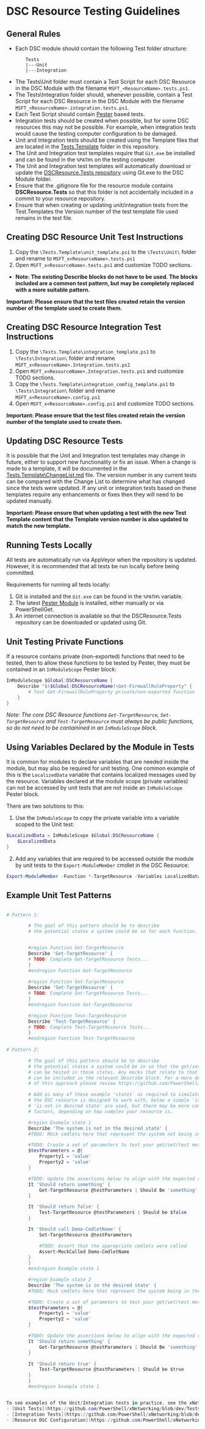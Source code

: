 # DSC Resource Testing Guidelines

General Rules
-------------

 * Each DSC module should contain the following Test folder structure:
```
       Tests
       |---Unit
       |---Integration
```
 * The Tests\Unit folder must contain a Test Script for each DSC Resource in the DSC Module with the filename ```MSFT_<ResourceName>.tests.ps1```.
 * The Tests\Integration folder should, whenever possible, contain a Test Script for each DSC Resource in the DSC Module with the filename ```MSFT_<ResourceName>.integration.tests.ps1```.
 * Each Test Script should contain [Pester](https://github.com/pester/Pester) based tests.
 * Integration tests should be created when possible, but for some DSC resources this may not be possible. For example, when integration tests would cause the testing computer configuration to be damaged. 
 * Unit and Integration tests should be created using the Template files that are located in the [Tests.Template](Tests.Template) folder in this repository.
 * The Unit and Integration test templates require that ```Git.exe``` be installed and can be found in the ```%PATH%``` on the testing computer.
 * The Unit and Integration test templates will automatically download or update the [DSCResource.Tests repository](https://github.com/PowerShell/DscResource.Tests) using Git.exe to the DSC Module folder.
 * Ensure that the .gitignore file for the resource module contains **DSCResource.Tests** so that this folder is not accidentally included in a commit to your resource repository.
 * Ensure that when creating or updating unit/integration tests from the Test.Templates the Version number of the test template file used remains in the test file.

Creating DSC Resource Unit Test Instructions
--------------------------------------------
 1. Copy the ```\Tests.Template\unit_template.ps1``` to the ```\Tests\Unit\``` folder and rename to ```MSFT_x<ResourceName>.tests.ps1```
 2. Open ```MSFT_x<ResourceName>.tests.ps1``` and customize TODO sections.
  - **Note: The existing Describe blocks do not have to be used. The blocks included are a common test pattern, but may be completely replaced with a more suitable pattern.**

**Important: Please ensure that the test files created retain the version number of the template used to create them.**

Creating DSC Resource Integration Test Instructions
---------------------------------------------------
 1. Copy the ```\Tests.Template\integration_template.ps1``` to ```\Tests\Integration\``` folder and rename ```MSFT_x<ResourceName>.Integration.tests.ps1```
 2. Open ```MSFT_x<ResourceName>.Integration.tests.ps1``` and customize TODO sections.
 3. Copy the ```\Tests.Template\integration_comfig_template.ps1``` to ```\Tests\Integration\``` folder and rename ```MSFT_x<ResourceName>.config.ps1```
 4. Open ```MSFT_x<ResourceName>.config.ps1``` and customize TODO sections.

**Important: Please ensure that the test files created retain the version number of the template used to create them.**

Updating DSC Resource Tests
---------------------------
It is possible that the Unit and Integration test templates may change in future, either to support new functionality or fix an issue.
When a change is made to a template, it will be documented in the [Tests.Template\ChangeList.md](Tests.Template\ChangeList.md) file.
The version number in any current tests can be compared with the Change List to determine what has changed since the tests were updated.
If any unit or integration tests based on these templates require any enhancements or fixes then they will need to be updated manually.

**Important: Please ensure that when updating a test with the new Test Template content that the Template version number is also updated to match the new template.**

Running Tests Locally
---------------------
All tests are automatically run via AppVeyor when the repository is updated.
However, it is recommended that all tests be run locally before being committed.

Requirements for running all tests locally:
 1. Git is installed and the ```Git.exe``` can be found in the ```%PATH%``` variable.
 2. The latest [Pester Module](https://github.com/pester/Pester) is installed, either manually or via PowerShellGet.
 3. An internet connection is available so that the DSCResource.Tests repository can be downloaded or updated using Git.

Unit Testing Private Functions
------------------------------
If a resource contains private (non-exported) functions that need to be tested, then to allow these functions to be tested by Pester, they must be contained in an ```InModuleScope``` Pester block:

```powershell
InModuleScope $Global:DSCResourceName {
    Describe "$($Global:DSCResourceName)\Get-FirewallRuleProperty" {
        # Test Get-FirewallRuleProperty private/non-exported function
    }
}
```

_Note: The core DSC Resource functions ```Get-TargetResource```, ```Set-TargetResource``` and ```Test-TargetResource``` must always be public functions, so do not need to be containined in an ```InModuleScope``` block._

Using Variables Declared by the Module in Tests
-----------------------------------------------
It is common for modules to declare variables that are needed inside the module, but may also be required for unit testing.
One common example of this is the ```LocalizedData``` variable that contains localized messages used by the resource.
Variables declared at the module scope (private variables) can not be accessed by unit tests that are not inside an ```InModuleScope``` Pester block.

There are two solutions to this:
1. Use the ```InModuleScope``` to copy the private variable into a variable scoped to the Unit test:
```powershell
$LocalizedData = InModuleScope $Global:DSCResourceName {
    $LocalizedData
}
```
2. Add any variables that are required to be accessed outside the module by unit tests to the ```Export-ModuleMember``` cmdlet in the DSC Resource:
```powershell
Export-ModuleMember -Function *-TargetResource -Variables LocalizedData
```

Example Unit Test Patterns
-------------

```powershell

# Pattern 1:

        # The goal of this pattern should be to describe 
        # the potential states a system could be in for each function.


        #region Function Get-TargetResource
        Describe 'Get-TargetResource' {       
        # TODO: Complete Get-TargetResource Tests...
        }
        #endregion Function Get-TargetResource
    
        #region Function Set-TargetResource
        Describe 'Set-TargetResource' {
        # TODO: Complete Set-TargetResource Tests...
        }
        #endregion Function Set-TargetResource

        #region Function Test-TargetResource
        Describe 'Test-TargetResource' {
        # TODO: Complete Test-TargetResource Tests...
        }
        #endregion Function Test-TargetResource
        
# Pattern 2:

        # The goal of this pattern should be to describe 
        # the potential states a system could be in so that the get/set/test cmdlets
        # can be tested in those states. Any mocks that relate to that specific state
        # can be included in the relevant Describe block. For a more detailed description
        # of this approach please review https://github.com/PowerShell/DscResources/issues/143 

        # Add as many of these example 'states' as required to simulate the scenarions that
        # the DSC resource is designed to work with, below a simple 'is in desired state' and
        # 'is not in desired state' are used, but there may be more complex combinations of 
        # factors, depending on how complex your resource is.

        #region Example state 1
        Describe 'The system is not in the desired state' {
        #TODO: Mock cmdlets here that represent the system not being in the desired state

        #TODO: Create a set of parameters to test your get/set/test methods in this state
        $testParameters = @{
            Property1 = 'value'
            Property2 = 'value'
        }

        #TODO: Update the assertions below to align with the expected results of this state
        It 'Should return something' {
            Get-TargetResource @testParameters | Should Be 'something'
        }

        It 'Should return false' {
            Test-TargetResource @testParameters | Should be $false
        }

        It 'Should call Demo-CmdletName' {
            Set-TargetResource @testParameters

            #TODO: Assert that the appropriate cmdlets were called
            Assert-MockCalled Demo-CmdletName 
        }
        }
        #endregion Example state 1

        #region Example state 2
        Describe 'The system is in the desired state' {
        #TODO: Mock cmdlets here that represent the system being in the desired state

        #TODO: Create a set of parameters to test your get/set/test methods in this state
        $testParameters = @{
            Property1 = 'value'
            Property2 = 'value'
        }

        #TODO: Update the assertions below to align with the expected results of this state
        It 'Should return something' {
            Get-TargetResource @testParameters | Should Be 'something'
        }

        It 'Should return true' {
            Test-TargetResource @testParameters | Should be $true
        }
        }
        #endregion Example state 1


To see examples of the Unit/Integration tests in practice, see the xNetworking MSFT_xFirewall resource:
- [Unit Tests](https://github.com/PowerShell/xNetworking/blob/dev/Tests/Unit/MSFT_xFirewall.Tests.ps1)
- [Integration Tests](https://github.com/PowerShell/xNetworking/blob/dev/Tests/Integration/MSFT_xFirewall.Integration.Tests.ps1)
- [Resource DSC Configuration](https://github.com/PowerShell/xNetworking/blob/dev/Tests/Integration/MSFT_xFirewall.config.ps1)
